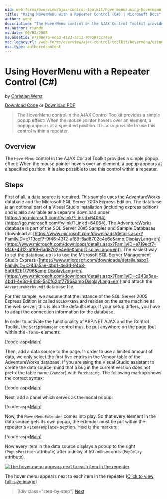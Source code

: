 ```yaml
---
uid: web-forms/overview/ajax-control-toolkit/hovermenu/using-hovermenu-with-a-repeater-control-cs
title: "Using HoverMenu with a Repeater Control (C#) | Microsoft Docs"
author: wenz
description: "The HoverMenu control in the AJAX Control Toolkit provides a simple popup effect: When the mouse pointer hovers over an element, a popup appears at a specifi..."
ms.author: riande
ms.date: 06/02/2008
ms.assetid: e7700e7b-edc3-4183-a713-70e507cc7490
msc.legacyurl: /web-forms/overview/ajax-control-toolkit/hovermenu/using-hovermenu-with-a-repeater-control-cs
msc.type: authoredcontent
---
```

# Using HoverMenu with a Repeater Control (C#)

by [Christian Wenz](https://github.com/wenz)

[Download Code](https://download.microsoft.com/download/b/0/6/b06fe835-5b8f-4c00-aef8-062c19d75b95/HoverMenu1.cs.zip) or [Download PDF](https://download.microsoft.com/download/b/6/a/b6ae89ee-df69-4c87-9bfb-ad1eb2b23373/hovermenu1CS.pdf)

> The HoverMenu control in the AJAX Control Toolkit provides a simple popup effect: When the mouse pointer hovers over an element, a popup appears at a specified position. It is also possible to use this control within a repeater.

## Overview

The `HoverMenu` control in the AJAX Control Toolkit provides a simple popup effect: When the mouse pointer hovers over an element, a popup appears at a specified position. It is also possible to use this control within a repeater.

## Steps

First of all, a data source is required. This sample uses the AdventureWorks database and the Microsoft SQL Server 2005 Express Edition. The database is an optional part of a Visual Studio installation (including express edition) and is also available as a separate download under [https://go.microsoft.com/fwlink/?LinkId=64064](https://go.microsoft.com/fwlink/?LinkId=64064). The AdventureWorks database is part of the SQL Server 2005 Samples and Sample Databases (download at [https://www.microsoft.com/downloads/details.aspx?FamilyID=e719ecf7-9f46-4312-af89-6ad8702e4e6e&amp;DisplayLang=en](https://www.microsoft.com/downloads/details.aspx?FamilyID=e719ecf7-9f46-4312-af89-6ad8702e4e6e&amp;DisplayLang=en)). The easiest way to set the database up is to use the Microsoft SQL Server Management Studio Express ([https://www.microsoft.com/downloads/details.aspx?FamilyID=c243a5ae-4bd1-4e3d-94b8-5a0f62bf7796&amp;DisplayLang=en](https://www.microsoft.com/downloads/details.aspx?FamilyID=c243a5ae-4bd1-4e3d-94b8-5a0f62bf7796&amp;DisplayLang=en)) and attach the `AdventureWorks.mdf` database file.

For this sample, we assume that the instance of the SQL Server 2005 Express Edition is called `SQLEXPRESS` and resides on the same machine as the web server; this is also the default setup. If your setup differs, you have to adapt the connection information for the database.

In order to activate the functionality of ASP.NET AJAX and the Control Toolkit, the `ScriptManager` control must be put anywhere on the page (but within the `<form>` element):

[!code-aspx[Main](using-hovermenu-with-a-repeater-control-cs/samples/sample1.aspx)]

Then, add a data source to the page. In order to use a limited amount of data, we only select the first five entries in the Vendor table of the AdventureWorks database. If you are using the Visual Studio assistant to create the data source, mind that a bug in the current version does not prefix the table name (`Vendor`) with `Purchasing`. The following markup shows the correct syntax:

[!code-aspx[Main](using-hovermenu-with-a-repeater-control-cs/samples/sample2.aspx)]

Next, add a panel which serves as the modal popup:

[!code-aspx[Main](using-hovermenu-with-a-repeater-control-cs/samples/sample3.aspx)]

Now, the `HoverMenuExtender` comes into play. So that every element in the data source gets its own popup, the extender must be put within the repeater's `<ItemTemplate>` section. Here is the markup:

[!code-aspx[Main](using-hovermenu-with-a-repeater-control-cs/samples/sample4.aspx)]

Now every item in the data source displays a popup to the right (`PopupPosition` attribute) after a delay of 50 milliseconds (`PopDelay` attribute).

[![The hover menu appears next to each item in the repeater](using-hovermenu-with-a-repeater-control-cs/_static/image2.png)](using-hovermenu-with-a-repeater-control-cs/_static/image1.png)

The hover menu appears next to each item in the repeater ([Click to view full-size image](using-hovermenu-with-a-repeater-control-cs/_static/image3.png))

> [!div class="step-by-step"]
> [Next](using-hovermenu-with-a-repeater-control-vb.md)
